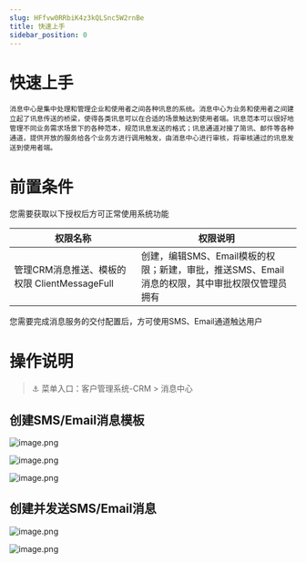 ```yaml
---
slug: HFfvw0RRbiK4z3kQLSnc5W2rnBe
title: 快速上手
sidebar_position: 0
---
```



# 快速上手


    消息中心是集中处理和管理企业和使用者之间各种讯息的系统。消息中心为业务和使用者之间建立起了讯息传送的桥梁，使得各类讯息可以在合适的场景触达到使用者端。讯息范本可以很好地管理不同业务需求场景下的各种范本，规范讯息发送的格式；讯息通道对接了简讯、邮件等各种通道，提供开放的服务给各个业务方进行调用触发，由消息中心进行审核，将审核通过的讯息发送到使用者端。


# 前置条件


您需要获取以下授权后方可正常使用系统功能


| **权限名称**                          | **权限说明**                                                |
| --------------------------------- | ------------------------------------------------------- |
| 管理CRM消息推送、模板的权限 ClientMessageFull | 创建，编辑SMS、Email模板的权限；新建，审批，推送SMS、Email消息的权限，其中审批权限仅管理员拥有 |


您需要完成消息服务的交付配置后，方可使用SMS、Email通道触达用户


# 操作说明


> ⚓ 菜单入口：客户管理系统-CRM  > 消息中心


## 创建SMS/Email消息模板


![image.png](/assets/33527ada4706997a7f9e79268f04f9cf.png)


![image.png](/assets/4fd1692dc0768088b72a17543efdfe7f.png)


![image.png](/assets/5276398628c9202806a3c4d786f8b756.png)


## 创建并发送SMS/Email消息


![image.png](/assets/eba5efff9f2becfc04f51e2004a229fc.png)


![image.png](/assets/365519f58142f3bf03db194bdafb28a2.png)

